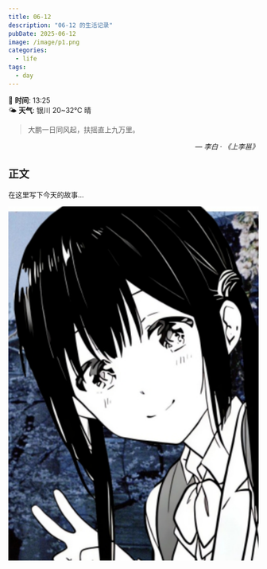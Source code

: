 ```yaml
---
title: 06-12
description: "06-12 的生活记录"
pubDate: 2025-06-12
image: /image/p1.png
categories:
  - life
tags:
  - day
---
```

📅 **时间**: 13:25  
🌤️ **天气**: 银川 20~32℃ 晴

> 大鹏一日同风起，扶摇直上九万里。

<cite style="text-align: right; display: block;">— 李白 · 《上李邕》</cite>

## 正文

在这里写下今天的故事...

![](assets/2025-06-12.assets/file-20250610185351156.png)